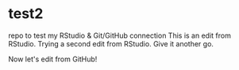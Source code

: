 # test2
repo to test my RStudio &amp; Git/GitHub connection
This is an edit from RStudio.
Trying a second edit from RStudio.
Give it another go.

Now let's edit from GitHub!

